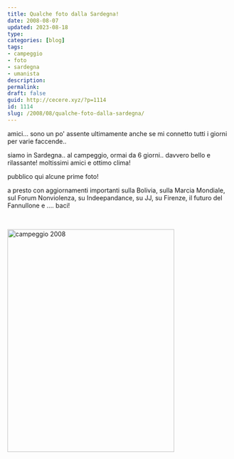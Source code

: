 ```yaml
---
title: Qualche foto dalla Sardegna!
date: 2008-08-07
updated: 2023-08-18
type: 
categories: [blog]
tags:
- campeggio
- foto
- sardegna
- umanista
description: 
permalink: 
draft: false
guid: http://cecere.xyz/?p=1114
id: 1114
slug: /2008/08/qualche-foto-dalla-sardegna/
---
```


amici… sono un po' assente ultimamente anche se mi connetto tutti i giorni per varie faccende..

siamo in Sardegna.. al campeggio, ormai da 6 giorni.. davvero bello e rilassante! moltissimi amici e ottimo clima!

pubblico qui alcune prime foto!

a presto con aggiornamenti importanti sulla Bolivia, sulla Marcia Mondiale, sul Forum Nonviolenza, su Indeepandance, su JJ, su Firenze, il futuro del Fannullone e …. baci!

 
  
[<img src="http://farm4.static.flickr.com/3115/2740492275_2b0c729ced.jpg" width="375" height="500" alt="campeggio 2008" />](http://www.flickr.com/photos/krur/sets/72157606592096177/ "campeggio 2008 di Stefano Cecere, su Flickr")
  
 